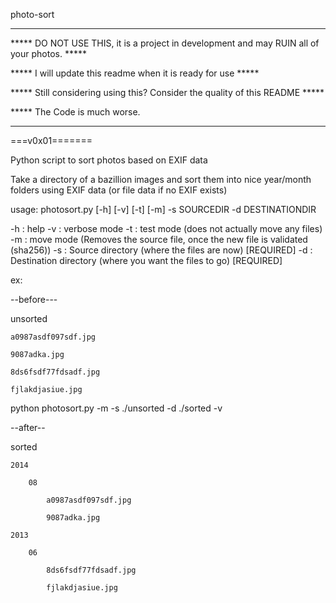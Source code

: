   photo-sort
********************************************************************************************
***** DO NOT USE THIS, it is a project in development and may RUIN all of your photos. *****

***** I will update this readme when it is ready for use                               *****

***** Still considering using this?  Consider the quality of this README               *****

***** The Code is much worse.
********************************************************************************************

===v0x01=======

Python script to sort photos based on EXIF data

Take a directory of a bazillion images and sort them into nice year/month folders using EXIF data (or file data if no EXIF exists)

usage: photosort.py [-h] [-v] [-t] [-m] -s SOURCEDIR -d DESTINATIONDIR

-h : help
-v : verbose mode
-t : test mode (does not actually move any files)
-m : move mode (Removes the source file, once the new file is validated (sha256))
-s : Source directory (where the files are now) [REQUIRED]
-d : Destination directory (where you want the files to go) [REQUIRED]


ex:

--before---

unsorted

	a0987asdf097sdf.jpg

	9087adka.jpg

	8ds6fsdf77fdsadf.jpg

	fjlakdjasiue.jpg


python photosort.py -m -s ./unsorted -d ./sorted -v

--after--

sorted

	2014

		08

			a0987asdf097sdf.jpg

			9087adka.jpg

	2013

		06

			8ds6fsdf77fdsadf.jpg

			fjlakdjasiue.jpg
